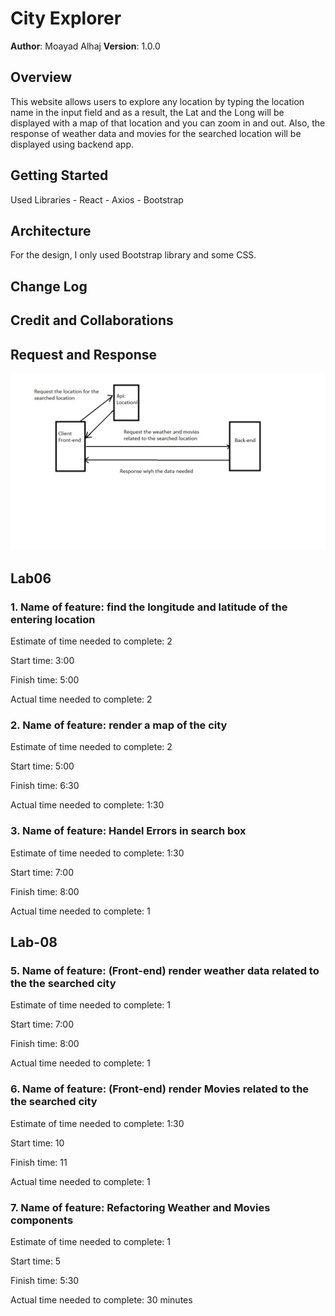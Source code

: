 # City Explorer

**Author**: Moayad Alhaj
**Version**: 1.0.0

## Overview

This website allows users to explore any location by typing the location name in the input field and as a result, the Lat and the Long will be displayed with a map of that location and you can zoom in and out. Also, the response of weather data and movies for the searched location will be displayed using backend app.

## Getting Started

Used Libraries
    - React
    - Axios
    - Bootstrap

## Architecture

For the design, I only used Bootstrap library and some CSS.

## Change Log

## Credit and Collaborations

## Request and Response

![WRRC](assests/wrrc.jpg)

## Lab06

### 1. Name of feature: find the longitude and latitude of the entering location

Estimate of time needed to complete: 2

Start time: 3:00

Finish time: 5:00

Actual time needed to complete: 2

### 2. Name of feature: render a map of the city

Estimate of time needed to complete: 2

Start time: 5:00

Finish time: 6:30

Actual time needed to complete: 1:30

### 3. Name of feature: Handel Errors in search box

Estimate of time needed to complete: 1:30

Start time: 7:00

Finish time: 8:00

Actual time needed to complete: 1

## Lab-08

### 5. Name of feature: (Front-end) render weather data related to the the searched city

Estimate of time needed to complete: 1

Start time: 7:00

Finish time: 8:00

Actual time needed to complete: 1

### 6. Name of feature: (Front-end) render Movies related to the the searched city

Estimate of time needed to complete: 1:30

Start time: 10

Finish time: 11

Actual time needed to complete: 1

### 7. Name of feature: Refactoring Weather and Movies components

Estimate of time needed to complete: 1

Start time: 5

Finish time: 5:30

Actual time needed to complete: 30 minutes
